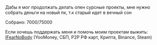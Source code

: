 Дабы я мог продолжать делать опен сурсные проекты, мне нужно собрать деньги на новый пк, т.к старый идет в вечный сон

Собрано: 7000/75000

Если хочешь поддержать меня и помочь моим проектам выжить:
<a href="https://zelenka.guru/requeste666/">IFearNoBody</a> (YooMoney, СБП, P2P РФ карт, Крипта, Binance, Steam)
